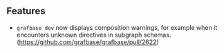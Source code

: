 ## Features

- `grafbase dev` now displays composition warnings, for example when it encounters unknown directives in subgraph schemas. (https://github.com/grafbase/grafbase/pull/2622)
